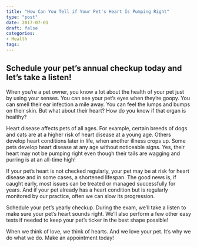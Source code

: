 ```yaml
---
title: "How Can You Tell if Your Pet's Heart Is Pumping Right"
type: "post"
date: 2017-07-01
draft: false
categories:
- Health
tags:
---
```


## Schedule your pet’s annual checkup today and let’s take a listen!

When you’re a pet owner, you know a lot about the health of your pet just by using your senses. You can see your pet’s eyes when they’re goopy. You can smell their ear infection a mile away. You can feel the lumps and bumps on their skin. But what about their heart? How do you know if that organ is healthy?

Heart disease affects pets of all ages. For example, certain breeds of dogs and cats are at a higher risk of heart disease at a young age. Others develop heart conditions later in life, when another illness crops up. Some pets develop heart disease at any age without noticeable signs. Yes, their heart may not be pumping right even though their tails are wagging and purring is at an all-time high!

If your pet’s heart is not checked regularly, your pet may be at risk for heart disease and in some cases, a shortened lifespan. The good news is, if caught early, most issues can be treated or managed successfully for years. And if your pet already has a heart condition but is regularly monitored by our practice, often we can slow its progression.

Schedule your pet’s yearly checkup. During the exam, we’ll take a listen to make sure your pet’s heart sounds right. We’ll also perform a few other easy tests if needed to keep your pet’s ticker in the best shape possible!

When we think of love, we think of hearts. And we love your pet. It’s why we do what we do. Make an appointment today!
